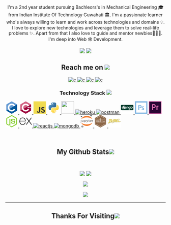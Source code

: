<p align="center">
 
</p align="center">
<!-- <img src="https://github.com/ArpitSureka/ArpitSureka/blob/main/images/newbg(1).png" /> -->

<p align="center">
  I'm a 2nd year student pursuing Bachleors's in Mechanical Engineering 🎓 from Indian Institute Of Technology Guwahati 🏛. I'm a passionate learner who's always willing to learn and work across technologies and domains 💡. I love to explore new technologies and leverage them to solve real-life problems ✨. Apart from that I also love to guide and mentor newbies👨🏻‍💻. I'm deep into Web 🕸️ Development.
</p> 
<p align="center">
 
 <!-- <img src="https://badges.pufler.dev/visits/ArpitSureka/ArpitSureka"/>  -->
 <!-- <img src="https://badges.pufler.dev/years/ArpitSureka"/> -->
 <img src="https://badges.pufler.dev/repos/ArpitSureka"/>
 <img src="https://badges.pufler.dev/commits/monthly/ArpitSureka" />

</p>

<h2 align="center">Reach me on <img src="https://media0.giphy.com/media/jqNPzdTTxQfOgOqpO4/source.gif" width="50"></h2>

<p align="center"> 
<a href="https://www.linkedin.com/in/arpitsureka/" target="_blank"> <img src="https://www.vectorlogo.zone/logos/linkedin/linkedin-tile.svg" alt="c" width="40" height="40"/> </a>
<a href="https://www.instagram.com/arpit_sureka_/" target="_blank"> <img src="https://www.vectorlogo.zone/logos/instagram/instagram-icon.svg" alt="c" width="40" height="40"/> </a>
<a href="mailto:surekaarpit@gmail.com" target="_blank"> <img src="https://www.vectorlogo.zone/logos/gmail/gmail-icon.svg" alt="c" width="45" height="45"/> </a>
<a href="mailto:a.sureka@iitg.ac.in" target="_blank"> <img src="https://img.icons8.com/color/48/000000/ms-outlook.png" alt="c" width="50" height="50"/> </a>
</p>

<h3 align="center"> Technology Stack <img src = "https://media2.giphy.com/media/QssGEmpkyEOhBCb7e1/giphy.gif?cid=ecf05e47a0n3gi1bfqntqmob8g9aid1oyj2wr3ds3mg700bl&rid=giphy.gif" width = 25px> </h3>

<p>
<a href="https://www.cprogramming.com/" target="_blank"> <img src="https://raw.githubusercontent.com/devicons/devicon/master/icons/c/c-original.svg" alt="c" width="40" height="40"/> </a>
<a href="https://www.w3schools.com/cpp/" target="_blank"> <img src="https://raw.githubusercontent.com/devicons/devicon/master/icons/cplusplus/cplusplus-original.svg" alt="cplusplus" width="40" height="40"/> </a> 
<a href="https://developer.mozilla.org/en-US/docs/Web/JavaScript" target="_blank"> <img src="https://raw.githubusercontent.com/devicons/devicon/master/icons/javascript/javascript-original.svg" alt="javascript" width="40" height="40"/> </a> 
<a href="https://www.python.org" target="_blank"> <img src="https://raw.githubusercontent.com/devicons/devicon/master/icons/python/python-original.svg" alt="python" width="40" height="40"/> </a> 
<a href="https://opencv.org/" target="_blank"> <img src="https://www.vectorlogo.zone/logos/opencv/opencv-icon.svg" width="40" height="40"/> </a>  
<a href="https://heroku.com" target="_blank"> <img src="https://www.vectorlogo.zone/logos/heroku/heroku-icon.svg" alt="heroku" width="40" height="40"/> </a> 
<a href="https://postman.com" target="_blank"> <img src="https://www.vectorlogo.zone/logos/getpostman/getpostman-icon.svg" alt="postman" width="40" height="40"/> </a>  
<a href="#" target="_blank"> <img src="https://raw.githubusercontent.com/devicons/devicon/master/icons/django/django-original.svg" alt="django" width="40" height="40"/> </a> 
<a href="https://www.photoshop.com/en" target="_blank"> <img src="https://raw.githubusercontent.com/devicons/devicon/master/icons/photoshop/photoshop-line.svg" alt="photoshop" width="40" height="40"/> </a>
<a href="https://www.adobe.com/products/premiere.html" target="_blank"> <img src="https://raw.githubusercontent.com/devicons/devicon/master/icons/premierepro/premierepro-original.svg" alt="premierepro" width="40" height="40"/> </a> 
<a href="https://nodejs.org/en/docs/" target="_blank"> <img src="https://raw.githubusercontent.com/devicons/devicon/master/icons/nodejs/nodejs-original.svg" alt="docker" width="40" height="40"/> </a> 
<a href="https://expressjs.com/" target="_blank"> <img src="https://raw.githubusercontent.com/devicons/devicon/master/icons/express/express-original.svg" alt="docker" width="40" height="40"/> </a> 
<a href="https://reactjs.org"> <img src="https://cdn.jsdelivr.net/gh/devicons/devicon/icons/react/react-original.svg" alt="reactjs" width="40" height="40"/> </a>
<a href="https://mongodb.com/"> <img src="https://cdn.jsdelivr.net/gh/devicons/devicon/icons/mongodb/mongodb-original-wordmark.svg" alt="mongodb" width="40" height="40"/> </a>
<a href="#"> <img src='https://raw.githubusercontent.com/C-Omkar/C-Omkar/main/jupyter-seeklogo.com.svg' alt="jupyter" width="40" height="40"/> </a>
<a href="#"> <img src='https://raw.githubusercontent.com/devicons/devicon/master/icons/mocha/mocha-plain.svg' alt="mocha" width="40" height="40"/> </a>
<a href="#"> <img src='https://raw.githubusercontent.com/devicons/devicon/master/icons/babel/babel-original.svg' alt="babel" width="40" height="40"/> </a>
<!-- <a href="#"> <img src='https://www.vectorlogo.zone/logos/firebase/firebase-icon.svg' alt="firebase" width="40" height="40"/> </a> -->
<!-- <a href="#"> <img src='https://rahttps://www.vectorlogo.zone/logos/amazon_aws/amazon_aws-icon.svgw.githubusercontent.com/devicons/devicon/master/icons/babel/babel-original.svg' alt="aws" width="40" height="40"/> </a> -->
<p>


<br>
<!-- <h2 align="center">
  My Contribution Graph <img src="https://media.giphy.com/media/xUA7aZeLE2e0P7Znz2/giphy.gif" width="50">
</h2>
<p align="center">
  <img src="https://github.com/ArpitSureka/ArpitSureka/raw/output/github-contribution-grid-snake.svg" alt="snake"></center>
</p> -->

<h2 align="center">
  My Github Stats<img src="https://media.giphy.com/media/VgCDAzcKvsR6OM0uWg/giphy.gif" width="50">
</h2>
 
<br>

<p align = "center">
  <img  src = "https://github-readme-stats.vercel.app/api?username=ArpitSureka&show_icons=true&theme=radical&line_height=27">
  <img src = "https://github-readme-stats.vercel.app/api/top-langs/?username=ArpitSureka&hide=html,css,java,shaderlab,kotlin,hlsl&theme=radical">
</p>

<p align = "center">
 <img  src="https://github-readme-streak-stats.herokuapp.com/?user=ArpitSureka&show_icons=true&locale=en&layout=compact&theme=radical&line_height=0" />
</p> 

<p align = "center">
 <img src="https://activity-graph.herokuapp.com/graph?username=ArpitSureka&theme=redical">
</p> 
<hr>

<h2 align="center">Thanks For Visiting<img src="https://github.com/ritik307/ritik307/blob/main/images/laptop.gif" width="50"></h2>
